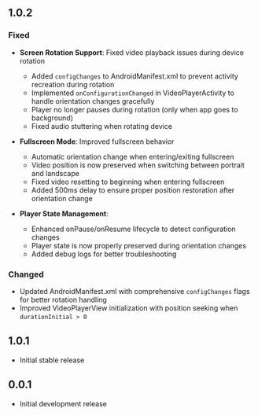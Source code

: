 ## 1.0.2

### Fixed
* **Screen Rotation Support**: Fixed video playback issues during device rotation
  - Added `configChanges` to AndroidManifest.xml to prevent activity recreation during rotation
  - Implemented `onConfigurationChanged` in VideoPlayerActivity to handle orientation changes gracefully
  - Player no longer pauses during rotation (only when app goes to background)
  - Fixed audio stuttering when rotating device

* **Fullscreen Mode**: Improved fullscreen behavior
  - Automatic orientation change when entering/exiting fullscreen
  - Video position is now preserved when switching between portrait and landscape
  - Fixed video resetting to beginning when entering fullscreen
  - Added 500ms delay to ensure proper position restoration after orientation change

* **Player State Management**:
  - Enhanced onPause/onResume lifecycle to detect configuration changes
  - Player state is now properly preserved during orientation changes
  - Added debug logs for better troubleshooting

### Changed
* Updated AndroidManifest.xml with comprehensive `configChanges` flags for better rotation handling
* Improved VideoPlayerView initialization with position seeking when `durationInitial > 0`

## 1.0.1

* Initial stable release

## 0.0.1

* Initial development release
